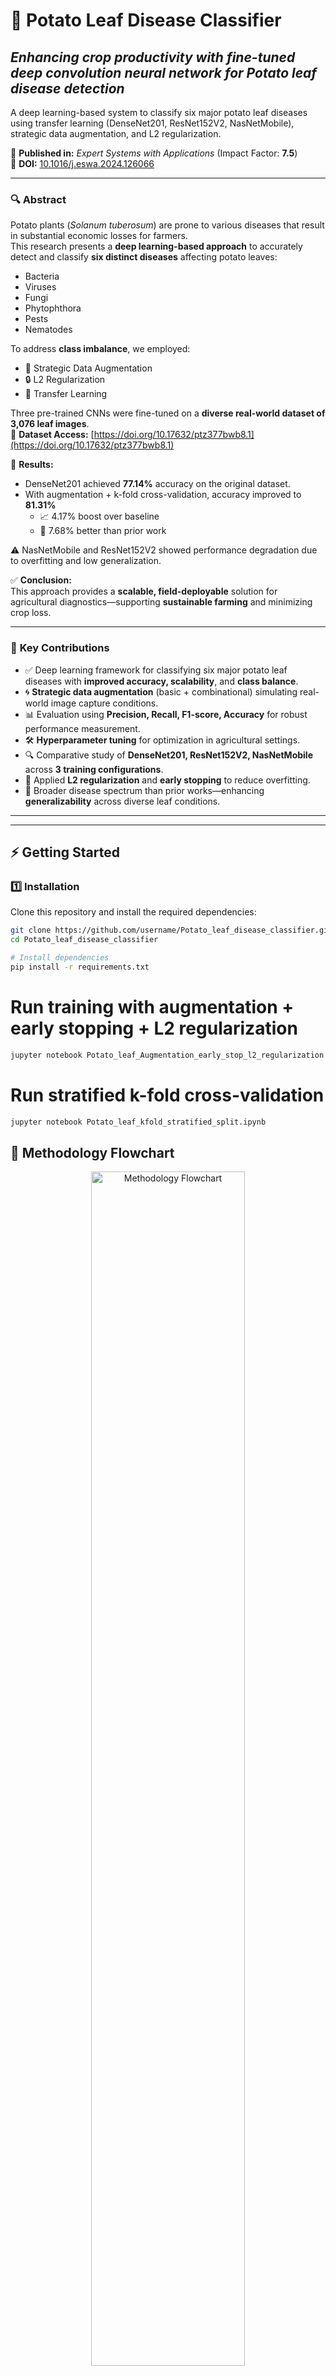# 🥔 Potato Leaf Disease Classifier  
## *Enhancing crop productivity with fine-tuned deep convolution neural network for Potato leaf disease detection*

A deep learning-based system to classify six major potato leaf diseases using transfer learning (DenseNet201, ResNet152V2, NasNetMobile), strategic data augmentation, and L2 regularization.

📄 **Published in:** *Expert Systems with Applications* (Impact Factor: **7.5**)  
🔗 **DOI:** [10.1016/j.eswa.2024.126066](https://doi.org/10.1016/j.eswa.2024.126066)

---

### 🔍 **Abstract**

Potato plants (*Solanum tuberosum*) are prone to various diseases that result in substantial economic losses for farmers.  
This research presents a **deep learning-based approach** to accurately detect and classify **six distinct diseases** affecting potato leaves:
- Bacteria
- Viruses
- Fungi
- Phytophthora
- Pests
- Nematodes

To address **class imbalance**, we employed:
- 🎨 Strategic Data Augmentation  
- 🔒 L2 Regularization  
- 🧠 Transfer Learning  

Three pre-trained CNNs were fine-tuned on a **diverse real-world dataset of 3,076 leaf images**.  
📂 **Dataset Access:** [https://doi.org/10.17632/ptz377bwb8.1](https://doi.org/10.17632/ptz377bwb8.1)

🚀 **Results:**
- DenseNet201 achieved **77.14%** accuracy on the original dataset.
- With augmentation + k-fold cross-validation, accuracy improved to **81.31%**
  - 📈 4.17% boost over baseline  
  - 🔬 7.68% better than prior work

⚠️ NasNetMobile and ResNet152V2 showed performance degradation due to overfitting and low generalization.

✅ **Conclusion:**  
This approach provides a **scalable, field-deployable** solution for agricultural diagnostics—supporting **sustainable farming** and minimizing crop loss.

---

### 🌟 **Key Contributions**

- ✅ Deep learning framework for classifying six major potato leaf diseases with **improved accuracy, scalability**, and **class balance**.
- 🌀 **Strategic data augmentation** (basic + combinational) simulating real-world image capture conditions.
- 📊 Evaluation using **Precision, Recall, F1-score, Accuracy** for robust performance measurement.
- 🛠️ **Hyperparameter tuning** for optimization in agricultural settings.
- 🔍 Comparative study of **DenseNet201, ResNet152V2, NasNetMobile** across **3 training configurations**.
- 🧱 Applied **L2 regularization** and **early stopping** to reduce overfitting.
- 🌾 Broader disease spectrum than prior works—enhancing **generalizability** across diverse leaf conditions.

---
---
## ⚡ Getting Started  

### 1️⃣ Installation  

Clone this repository and install the required dependencies:  

```bash
git clone https://github.com/username/Potato_leaf_disease_classifier.git
cd Potato_leaf_disease_classifier

# Install dependencies
pip install -r requirements.txt
```

# Run training with augmentation + early stopping + L2 regularization
```bash
jupyter notebook Potato_leaf_Augmentation_early_stop_l2_regularization.ipynb
```

# Run stratified k-fold cross-validation
```bash
jupyter notebook Potato_leaf_kfold_stratified_split.ipynb
```




## 🧠 Methodology Flowchart  
<p align="center">
  <img src="Diagrams_Tables_Figures_Graphs/Methodology_flowchart.png" width="70%" alt="Methodology Flowchart"/>
</p>  

This flowchart illustrates the overall pipeline of our proposed potato leaf disease classification system, covering **data preprocessing, augmentation, model training, evaluation, and deployment readiness**.

---

## 📊 Dataset Distribution (Before & After Augmentation)  

<p align="center">
  <img src="Diagrams_Tables_Figures_Graphs/Class_distribution_original.png" width="45%" alt="Original Class Distribution"/>
  <img src="Diagrams_Tables_Figures_Graphs/class_distribution_post_augmentation.png" width="45%" alt="Post-Augmentation Class Distribution"/>
</p>  

- The original dataset contained **3,076 images** with severe class imbalance.  
- Through **strategic augmentations** (rotations, flips, color jitter, etc.), underrepresented classes were balanced, resulting in a **more uniform dataset** that improved model generalization.  

---

## ⚙️ Algorithm  

<p align="center">
  <img src="Diagrams_Tables_Figures_Graphs/algorithm.png" width="60%" alt="Algorithm Flow"/>
</p>  

The above diagram highlights the **training algorithm**, including:  
1. Input preprocessing  
2. Augmentation strategies  
3. Transfer learning with DenseNet201, ResNet152V2, and NasNetMobile  
4. Optimization with **early stopping + L2 regularization**  

---

---

## 🌱 Class-wise Augmentation Samples  

To address **class imbalance**, we applied strategic combinational data augmentations on underrepresented classes.  
Below are examples of augmented images for each disease category:

<p align="center">
  <img src="Diagrams_Tables_Figures_Graphs/bacteria_class_after_augmentation.png" width="45%" alt="Bacteria Class After Augmentation"/>
  <img src="Diagrams_Tables_Figures_Graphs/fungi_class_after_augmentation.png" width="45%" alt="Fungi Class After Augmentation"/>
</p>

<p align="center">
  <img src="Diagrams_Tables_Figures_Graphs/virus_class_after_augmentation.png" width="45%" alt="Virus Class After Augmentation"/>
  <img src="Diagrams_Tables_Figures_Graphs/Phytophthora_class_after_augmentation.png" width="45%" alt="Phytophthora Class After Augmentation"/>
</p>

<p align="center">
  <img src="Diagrams_Tables_Figures_Graphs/pest_class_after_augmentation.png" width="45%" alt="Pest Class After Augmentation"/>
  <img src="Diagrams_Tables_Figures_Graphs/Nematode_class_after_augmentation.png" width="45%" alt="Nematode Class After Augmentation"/>
</p>

<p align="center">
  <img src="Diagrams_Tables_Figures_Graphs/healthy_class_after_augmentation.png" width="45%" alt="Healthy Class After Augmentation"/>
</p>  

- Each class was **augmented proportionally** to balance the dataset.  
- This process **mitigated bias** towards majority classes and improved model performance on underrepresented diseases.  
- Augmentations were designed to **simulate real-world variability**, such as lighting changes and leaf orientation.  

---


## 📈 DenseNet201 Results  

### 🔹 Training & Validation Trends  
<p align="center">
  <img src="Diagrams_Tables_Figures_Graphs/training_accuracy_all_models.png" width="45%" alt="Training Accuracy"/>
  <img src="Diagrams_Tables_Figures_Graphs/validation_accuracy_all_models.png" width="45%" alt="Validation Accuracy"/>
</p>  

<p align="center">
  <img src="Diagrams_Tables_Figures_Graphs/training_loss_all_models.png" width="45%" alt="Training Loss"/>
  <img src="Diagrams_Tables_Figures_Graphs/validation_loss_all_models.png" width="45%" alt="Validation Loss"/>
</p>  

- DenseNet201 consistently outperformed the other models in terms of **validation accuracy and reduced overfitting**.  
- ResNet152V2 and NasNetMobile showed stronger signs of **performance degradation**.  

### 🔹 Confusion Matrices (DenseNet201)  
<p align="center">
  <img src="Diagrams_Tables_Figures_Graphs/conf_matx_denseNet201.png" width="30%" alt="DenseNet201 Confusion Matrix"/>
  <img src="Diagrams_Tables_Figures_Graphs/conf_matx_DenseNet201_earlystop.png" width="30%" alt="DenseNet201 + Early Stopping"/>
  <img src="Diagrams_Tables_Figures_Graphs/conf_matrix_DenseNet201_earlystop_l2norm.png" width="30%" alt="DenseNet201 + Early Stopping + L2 Norm"/>
</p>  

Confusion matrices demonstrate that **augmentation + regularization** improved classification across minority classes (Bacteria, Nematodes) while reducing misclassifications.  

---

## 📝 Classification Report (DenseNet201)  

<p align="center">
  <img src="Diagrams_Tables_Figures_Graphs/classification_report_DenseNet201.png" width="70%" alt="DenseNet201 Classification Report"/>
</p>  

The report shows precision, recall, and F1-scores across all six disease categories. DenseNet201 achieved **balanced performance**, highlighting improvements after augmentation.  

---

## 📊 Class-wise Accuracy (DenseNet201)  

<p align="center">
  <img src="Diagrams_Tables_Figures_Graphs/class_wise_accuracy_DenseNet201.png" width="70%" alt="Class-wise Accuracy"/>
</p>  

- Accuracy improved significantly for **minority classes** after augmentation.  
- L2 regularization stabilized training, yielding better consistency across folds.  

---

## 🔄 K-Fold Cross Validation  

<p align="center">
  <img src="Diagrams_Tables_Figures_Graphs/k_fold_validation_accuracy.png" width="45%" alt="K-Fold Validation Accuracy"/>
  <img src="Diagrams_Tables_Figures_Graphs/k_fold_validation_loss.png" width="45%" alt="K-Fold Validation Loss"/>
</p>  

<p align="center">
  <img src="Diagrams_Tables_Figures_Graphs/k_fold_accuracies_all_5.png" width="60%" alt="K-Fold Accuracies"/>
</p>  

K-fold validation demonstrated **robust generalization**, confirming that DenseNet201 with augmentation + regularization consistently outperforms the baseline.  

---

## 📑 Comparative Study  

<p align="center">
  <img src="Diagrams_Tables_Figures_Graphs/comparative_study_table.png" width="70%" alt="Comparative Study Table"/>
</p>  

Compared to prior work, our proposed system achieved:  
- **+4.17% boost over baseline** using augmentation  
- **+7.68% improvement** compared to existing state-of-the-art  
- Better performance on underrepresented disease classes  

---

